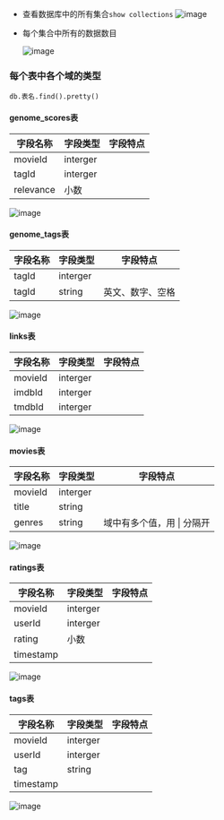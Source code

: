 - 查看数据库中的所有集合```show collections```
![image](https://raw.githubusercontent.com/cloud0606/Advanced-Database/master/%E6%95%B0%E6%8D%AE%E5%AF%BC%E5%85%A5%E5%92%8C%E4%BA%91%E6%9C%8D%E5%8A%A1%E5%99%A8%E7%99%BB%E5%BD%95/image/collections.png)
- 每个集合中所有的数据数目

  ![image](https://raw.githubusercontent.com/cloud0606/Advanced-Database/master/数据导入和云服务器登录/image/count.png)
### 每个表中各个域的类型
```db.表名.find().pretty()```
#### genome_scores表
字段名称 | 字段类型 | 字段特点
---|--- | ---|
movieId| interger
tagId| interger
relevance| 小数

![image](https://raw.githubusercontent.com/cloud0606/Advanced-Database/master/数据导入和云服务器登录/image/genome_tags.png)
#### genome_tags表
字段名称 | 字段类型 | 字段特点
---|--- | ---|
tagId| interger
tagId| string|英文、数字、空格

![image](https://raw.githubusercontent.com/cloud0606/Advanced-Database/master/数据导入和云服务器登录/image/genome_tags.png)
#### links表
字段名称 | 字段类型 | 字段特点
---|--- | ---|
movieId| interger
imdbId| interger
tmdbId|interger|

![image](https://raw.githubusercontent.com/cloud0606/Advanced-Database/master/数据导入和云服务器登录/image/links.png)
#### movies表
字段名称 | 字段类型 | 字段特点
---|--- | ---|
movieId| interger
title| string
genres|string|域中有多个值，用 \| 分隔开

![image](https://raw.githubusercontent.com/cloud0606/Advanced-Database/master/数据导入和云服务器登录/image/movies.png)

#### ratings表
字段名称 | 字段类型 | 字段特点
---|--- | ---|
movieId| interger
userId| interger
rating|小数|
timestamp||

![image](https://raw.githubusercontent.com/cloud0606/Advanced-Database/master/数据导入和云服务器登录/image/ratings.png)
#### tags表
字段名称 | 字段类型 | 字段特点
---|--- | ---|
movieId| interger
userId| interger
tag|string|
timestamp||

![image](https://raw.githubusercontent.com/cloud0606/Advanced-Database/master/数据导入和云服务器登录/image/tags.png)